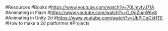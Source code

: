 #Resources
#Books
#https://www.youtube.com/watch?v=70LmvtvJ7fA
#Animating in Flash
#https://www.youtube.com/watch?v=O_0gZuqW6y8
#Animating in Unity 2d
#https://www.youtube.com/watch?v=UbPiCgCkHTE
#How to make a 2d platformer 
#Projects
